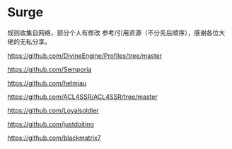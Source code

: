 # Surge
规则收集自网络，部分个人有修改
参考/引用资源（不分先后顺序），感谢各位大佬的无私分享。

https://github.com/DivineEngine/Profiles/tree/master

https://github.com/Semporia

https://github.com/helmiau

https://github.com/ACL4SSR/ACL4SSR/tree/master

https://github.com/Loyalsoldier

https://github.com/justdoiting

https://github.com/blackmatrix7
